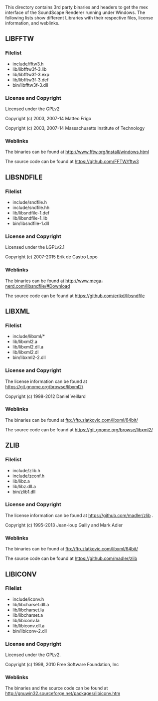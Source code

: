 This directory contains 3rd party binaries and headers to get the mex 
interface of the SoundScape Renderer running under Windows. The following lists
show different Libraries with their respective files, license information, and
weblinks.

## LIBFFTW

### Filelist

* include/fftw3.h
* lib/libfftw3f-3.lib
* lib/libfftw3f-3.exp
* lib/libfftw3f-3.def
* bin/libfftw3f-3.dll

### License and Copyright

Licensed under the GPLv2

Copyright (c) 2003, 2007-14 Matteo Frigo

Copyright (c) 2003, 2007-14 Massachusetts Institute of Technology

### Weblinks

The binaries can be found at http://www.fftw.org/install/windows.html

The source code can be found at https://github.com/FFTW/fftw3

## LIBSNDFILE

### Filelist

* include/sndfile.h
* include/sndfile.hh
* lib/libsndfile-1.def
* lib/libsndfile-1.lib
* bin/libsndfile-1.dll

### License and Copyright

Licensed under the LGPLv2.1

Copyright (c) 2007-2015 Erik de Castro Lopo

### Weblinks

The binaries can be found at http://www.mega-nerd.com/libsndfile/#Download

The source code can be found at https://github.com/erikd/libsndfile

## LIBXML

### Filelist

* include/libxml/*
* lib/libxml2.a
* lib/libxml2.dll.a
* lib/libxml2.dl
* bin/libxml2-2.dll

### License and Copyright

The license information can be found at https://git.gnome.org/browse/libxml2/

Copyright (c) 1998-2012 Daniel Veillard

### Weblinks

The binaries can be found at ftp://ftp.zlatkovic.com/libxml/64bit/

The source code can be found at https://git.gnome.org/browse/libxml2/

## ZLIB

### Filelist

* include/zlib.h
* include/zconf.h
* lib/libz.a
* lib/libz.dll.a
* bin/zlib1.dll

### License and Copyright

The license information can be found at https://github.com/madler/zlib .

Copyright (c) 1995-2013 Jean-loup Gailly and Mark Adler

### Weblinks

The binaries can be found at ftp://ftp.zlatkovic.com/libxml/64bit/ 

The source code can be found at https://github.com/madler/zlib

## LIBICONV

### Filelist

* include/iconv.h
* lib/libcharset.dll.a
* lib/libcharset.la
* lib/libcharset.a
* lib/libiconv.la
* lib/libiconv.dll.a
* bin/libiconv-2.dll

### License and Copyright

Licensed under the GPLv2.

Copyright (c) 1998, 2010 Free Software Foundation, Inc

### Weblinks

The binaries and the source code can be found at
http://gnuwin32.sourceforge.net/packages/libiconv.htm
